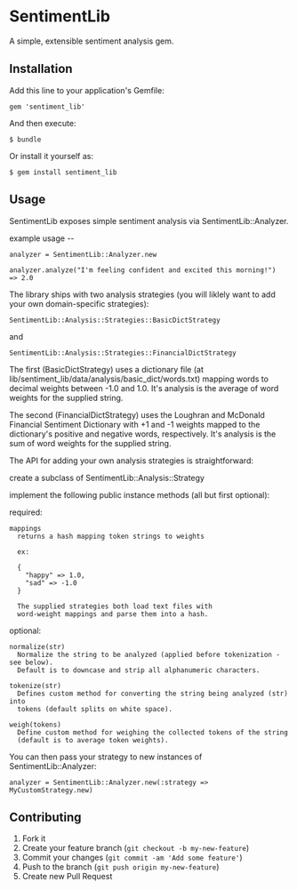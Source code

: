 # SentimentLib

A simple, extensible sentiment analysis gem.

## Installation

Add this line to your application's Gemfile:

    gem 'sentiment_lib'

And then execute:

    $ bundle

Or install it yourself as:

    $ gem install sentiment_lib

## Usage

SentimentLib exposes simple sentiment analysis via SentimentLib::Analyzer.

example usage --

    analyzer = SentimentLib::Analyzer.new

    analyzer.analyze("I'm feeling confident and excited this morning!")
    => 2.0


The library ships with two analysis strategies (you will liklely want to add your own domain-specific strategies):

    SentimentLib::Analysis::Strategies::BasicDictStrategy

and

    SentimentLib::Analysis::Strategies::FinancialDictStrategy

The first (BasicDictStrategy) uses a dictionary file (at lib/sentiment_lib/data/analysis/basic_dict/words.txt) mapping words to decimal weights between -1.0 and 1.0.  It's analysis is the average of word weights for the supplied string.

The second (FinancialDictStrategy) uses the Loughran and McDonald Financial Sentiment Dictionary with +1 and -1 weights mapped to the dictionary's positive and negative words, respectively.  It's analysis is the sum of word weights for the supplied string.

The API for adding your own analysis strategies is straightforward:

create a subclass of SentimentLib::Analysis::Strategy

  implement the following public instance methods (all but first optional):

  required: 
    
    mappings
      returns a hash mapping token strings to weights
      
      ex:
      
      {
        "happy" => 1.0,
        "sad" => -1.0
      }

      The supplied strategies both load text files with
      word-weight mappings and parse them into a hash.

  optional:

    normalize(str)
      Normalize the string to be analyzed (applied before tokenization - see below).
      Default is to downcase and strip all alphanumeric characters.

    tokenize(str)
      Defines custom method for converting the string being analyzed (str) into 
      tokens (default splits on white space).

    weigh(tokens)
      Define custom method for weighing the collected tokens of the string
      (default is to average token weights).


You can then pass your strategy to new instances of SentimentLib::Analyzer:

    analyzer = SentimentLib::Analyzer.new(:strategy => MyCustomStrategy.new)


## Contributing

1. Fork it
2. Create your feature branch (`git checkout -b my-new-feature`)
3. Commit your changes (`git commit -am 'Add some feature'`)
4. Push to the branch (`git push origin my-new-feature`)
5. Create new Pull Request